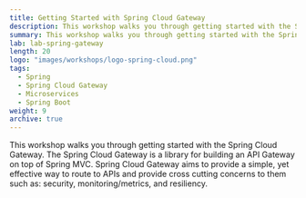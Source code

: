```yaml
---
title: Getting Started with Spring Cloud Gateway
description: This workshop walks you through getting started with the Spring Cloud Gateway.
summary: This workshop walks you through getting started with the Spring Cloud Gateway.
lab: lab-spring-gateway
length: 20
logo: "images/workshops/logo-spring-cloud.png"
tags:
  - Spring
  - Spring Cloud Gateway
  - Microservices
  - Spring Boot
weight: 9
archive: true
---
```


This workshop walks you through getting started with the Spring Cloud Gateway. The Spring Cloud Gateway is a library for building an API Gateway on top of Spring MVC. Spring Cloud Gateway aims to provide a simple, yet effective way to route to APIs and provide cross cutting concerns to them such as: security, monitoring/metrics, and resiliency.

